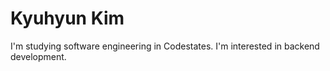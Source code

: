 # Kyuhyun Kim

I'm studying software engineering in Codestates.
I'm interested in backend development.

